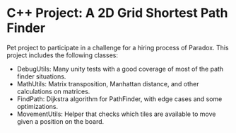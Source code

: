 # C++ Project: A 2D Grid Shortest Path Finder

Pet project to participate in a challenge for a hiring process of Paradox. This project includes the following classes:

- DebugUtils: Many unity tests with a good coverage of most of the path finder situations.
- MathUtils: Matrix transposition, Manhattan distance, and other calculations on matrices.
- FindPath: Dijkstra algorithm for PathFinder, with edge cases and some optimizations.
- MovementUtils: Helper that checks which tiles are available to move given a position on the board.
